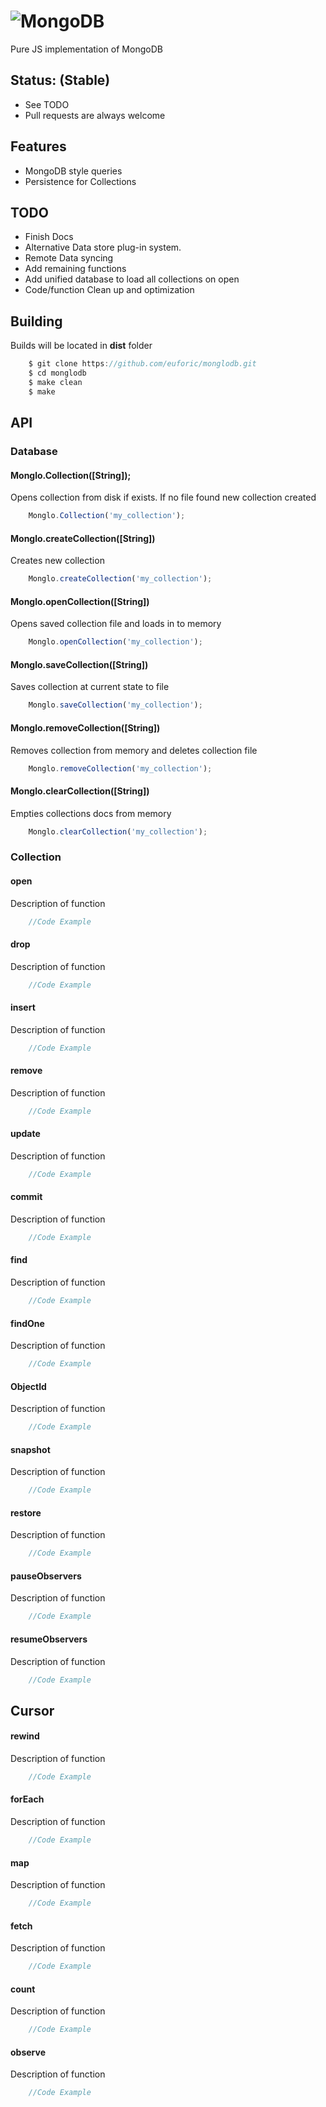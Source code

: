 # ![MongoDB](https://github.com/euforic/monglodb/raw/gh-pages/images/logo.png)

Pure JS implementation of MongoDB

## Status: (Stable)
 - See TODO
 - Pull requests are always welcome

## Features
 - MongoDB style queries
 - Persistence for Collections

## TODO
  - Finish Docs
  - Alternative Data store plug-in system.
  - Remote Data syncing
  - Add remaining functions
  - Add unified database to load all collections on open
  - Code/function Clean up and optimization

## Building

Builds will be located in __dist__ folder

```js
	$ git clone https://github.com/euforic/monglodb.git
	$ cd monglodb
	$ make clean
	$ make
```

## API

### Database

#### Monglo.Collection([String]);

Opens collection from disk if exists. If no file found new collection created

```js
	Monglo.Collection('my_collection');
```

#### Monglo.createCollection([String])

Creates new collection

```js
	Monglo.createCollection('my_collection');
```

#### Monglo.openCollection([String])

Opens saved collection file and loads in to memory

```js
	Monglo.openCollection('my_collection');
```

#### Monglo.saveCollection([String])

Saves collection at current state to file

```js
	Monglo.saveCollection('my_collection');
```

#### Monglo.removeCollection([String])

Removes collection from memory and deletes collection file

```js
	Monglo.removeCollection('my_collection');
```

#### Monglo.clearCollection([String])

Empties collections docs from memory

```js
	Monglo.clearCollection('my_collection');
```

### Collection

#### open

Description of function

```js
	//Code Example
```

#### drop

Description of function

```js
	//Code Example
```

#### insert

Description of function

```js
	//Code Example
```

#### remove

Description of function

```js
	//Code Example
```

#### update

Description of function

```js
	//Code Example
```

#### commit

Description of function

```js
	//Code Example
```

#### find

Description of function

```js
	//Code Example
```

#### findOne

Description of function

```js
	//Code Example
```

#### ObjectId

Description of function

```js
	//Code Example
```

#### snapshot

Description of function

```js
	//Code Example
```

#### restore

Description of function

```js
	//Code Example
```

#### pauseObservers

Description of function

```js
	//Code Example
```

#### resumeObservers

Description of function

```js
	//Code Example
```

## Cursor

#### rewind

Description of function

```js
	//Code Example
```

#### forEach

Description of function

```js
	//Code Example
```

#### map

Description of function

```js
	//Code Example
```

#### fetch

Description of function

```js
	//Code Example
```

#### count

Description of function

```js
	//Code Example
```

#### observe

Description of function

```js
	//Code Example
```
